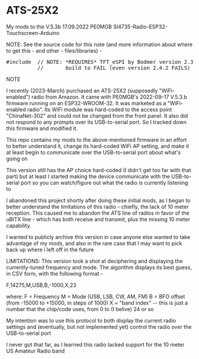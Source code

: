 # ATS-25X2
My mods to the V.5.3b 17.09.2022 PE0MGB SI4735-Radio-ESP32-Touchscreen-Arduino



NOTE: See the source code for this note (and more information about where to get this - and other - files/libraries) -
<pre>
#include <TFT_eSPI.h> // NOTE: *REQUIRES* TFT_eSPI by Bodmer version 2.3.70 - Attempting to upgrade to newer versions causes this
          //       build to FAIL (even version 2.4.2 FAILS)
</pre>
NOTE




I recently (2023-March) purchased an ATS-25X2 (supposedly "WiFi-enabled") radio from Amazon. It came with PE0MGB's 2022-09-17 V.5.3.b firmware running on an ESP32-WROOM-32. It was marketed as a "WiFi-enabled radio". Its WiFi module was hard-coded to the access point "ChinaNet-302" and could not be changed from the front panel. It also did not respond to any prompts over its USB-to-serial port. So I tracked down this firmware and modified it.

This repo contains my mods to the above-mentioned firmware in an effort to better understand it, change its hard-coded WiFi AP setting, and make it at least begin to communicate over the USB-to-serial port about what's going on

This version still has the AP choice hard-coded (I didn't get too far with that part) but at least I started making the device communicate with the USB-to-serial port so you can watch/figure out what the radio is currently listening to

I abandoned this project shortly after doing these initial mods, as I began to better understand the limitations of this radio - chiefly, the lack of 10 meter reception. This caused me to abandon the ATS line of radios in favor of the uBITX line - which has both receive and transmit, plus the missing 10 meter capability.

I wanted to publicly archive this version in case anyone else wanted to take advantage of my mods, and also in the rare case that I may want to pick back up where i left off in the future

LIMITATIONS: This version took a shot at deciphering and displaying the currently-tuned frequency and mode. The algorithm displays its best guess, in CSV form, with the following format -

F,14275,M,USB,B,-1000,X,23

where:
      F = Frequency
      M = Mode (USB, LSB, CW, AM, FM)
      B = BFO offset (from -15000 to +15000, in steps of 1000)
      X = "band index" -- this is just a number that the chip/code uses, from 0 to (I belive) 24 or so

My intention was to use this protocol to both display the current radio settings and (eventually, but not implemented yet) control the radio over the USB-to-serial port

I never got that far, as I learned this radio lacked support for the 10 meter US Amateur Radio band
